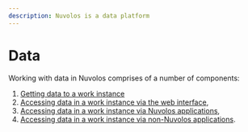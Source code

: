 ```yaml
---
description: Nuvolos is a data platform
---
```


# Data

Working with data in Nuvolos comprises of a number of components:

1. [Getting data to a work instance](add-data-to-your-working-instance.md)
2. [Accessing data in a work instance via the web interface](the-table-view.md),
3. [Accessing data in a work instance via Nuvolos applications](access-data-from-applications/),
4. [Accessing data in a work instance via non-Nuvolos applications](access-data-from-applications/#accessing-data-in-non-nuvolos-applications).



